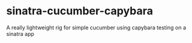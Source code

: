 # sinatra-cucumber-capybara
A really lightweight rig for simple cucumber using capybara testing on a sinatra app
